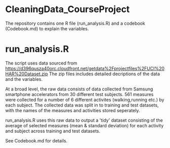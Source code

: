 # CleaningData_CourseProject

The repository contains one R file (run_analysis.R) and a codebook (Codebook.md) to explain the variables.

# run_analysis.R

The script uses data sourced from https://d396qusza40orc.cloudfront.net/getdata%2Fprojectfiles%2FUCI%20HAR%20Dataset.zip 
The zip files includes detailed decriptions of the data and the variables.

At a broad level, the raw data consists of data collected from Samsung smartphone accelerators from 30 different test subjects. 561 measures were collected for a number of 6 different activites (walking,running etc.) by each subject. The collected data was split in to training and test datasets, with the names of the measures and activities stored seperately.

run_analysis.R uses this raw data to output a 'tidy' dataset consisting of the average of selected measures (mean & standard deviation) for each activity and subject across training and test datasets. 

See Codebook.md for details.

